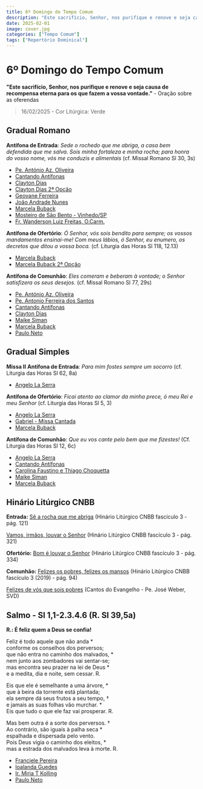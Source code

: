 ```yaml
---
title: 6º Domingo do Tempo Comum
description: "Este sacrifício, Senhor, nos purifique e renove e seja causa de recompensa eterna para os que fazem a vossa vontade."
date: 2025-02-01
image: cover.jpg
categories: ["Tempo Comum"]
tags: ["Repertório Dominical"]
---
```

# 6º Domingo do Tempo Comum
**"Este sacrifício, Senhor, nos purifique e renove e seja causa de recompensa eterna para os que fazem a vossa vontade."** - Oração sobre as oferendas

> 16/02/2025 - Cor Litúrgica: Verde

## Gradual Romano
**Antífona de Entrada**: _Sede o rochedo que me abriga, a casa bem defendida que me salva. Sois minha fortaleza e minha rocha; para honra do vosso nome, vós me conduzis e alimentais_ (cf. Missal Romano Sl 30, 3s)
-   [Pe. António Az. Oliveira](https://ocantonaliturgia.pt/obras/841/Rochedo-meu-abrigo-Az-Oliveira)
-   [Cantando Antífonas](https://youtu.be/BKE3oU7XBpM)
-   [Clayton Dias](https://youtu.be/Jqgtg69LPh0)
-   [Clayton Dias 2ª Opção](https://youtu.be/wNHWdcdXJow)
-   [Geovane Ferreira](https://youtu.be/2iT1MJ17ZGw)
-   [João Andrade Nunes](https://ocantonaliturgia.pt/obras/838/Sede-a-rocha-do-meu-ref%C3%BAgio--J-A-Nunes)
-   [Marcela Buback](https://youtu.be/iHlBJn-s7wA)
-   [Mosteiro de São Bento - Vinhedo/SP](https://youtu.be/l_cmTwQ6nO0)
-   [Fr. Wanderson Luiz Freitas, O.Carm.](https://youtu.be/_Kc1td70bEg)

**Antífona de Ofertório**: _Ó Senhor, vós sois bendito para sempre; os vossos mandamentos ensinai-me! Com meus lábios, ó Senhor, eu enumero, os decretos que ditou a vossa boca._ (cf. Liturgia das Horas Sl 118, 12.13)
-   [Marcela Buback](https://youtu.be/A2iOdHjWzrQ)
-   [Marcela Buback 2ª Opção](https://youtu.be/kRTxsKhzTPc)

**Antífona de Comunhão**: _Eles comeram e beberam à vontade; o Senhor satisfizera os seus desejos._ (cf. Missal Romano Sl 77, 29s)
-   [Pe. António Az. Oliveira](https://ocantonaliturgia.pt/obras/847/O-Senhor-deu-lhes-o-p%C3%A3o-do-C%C3%A9u-Az-Oliveira)
-   [Pe. Antonio Ferreira dos Santos](https://ocantonaliturgia.pt/obras/848/O-Senhor-deu-lhes-o-p%C3%A3o-do-C%C3%A9u-F-Santos)
-   [Cantando Antífonas](https://youtu.be/FN_RNgXCAeA)
-   [Clayton Dias](https://youtu.be/VciK7pGaxkQ)
-   [Maike Siman](https://youtu.be/7sPFNqRYsmc)
-   [Marcela Buback](https://youtu.be/tCxVN_MFp1M)
-   [Paulo Neto](https://youtu.be/bfVMggAbDJk)

## Gradual Simples 
**Missa II** 
**Antífona de Entrada**: _Para mim fostes sempre um socorro_ (cf. Liturgia das Horas Sl 62, 8a)
-   [Angelo La Serra](https://youtu.be/22H2sovnJUk)

**Antífona de Ofertório**: _Ficai atento ao clamor da minha prece, ó meu Rei e meu Senhor_ (cf. Liturgia das Horas Sl 5, 3)
-   [Angelo La Serra](https://youtu.be/E50CR5zrvBo)
-   [Gabriel - Missa Cantada](https://youtu.be/NgkVwzbB3c0)
-   [Marcela Buback](https://youtu.be/1V5aZ3ZMxDc)

**Antífona de Comunhão**: _Que eu vos cante pelo bem que me fizestes!_ (Cf. Liturgia das Horas Sl 12, 6c)
-   [Angelo La Serra](https://youtu.be/FNe4fu_SXBk)
-   [Cantando Antífonas](https://youtu.be/idHVSkU-i4E)
-   [Carolina Faustino e Thiago Choquetta](https://youtu.be/MYG-mJrOHyA)
-   [Maike Siman](https://youtu.be/E__HHFH-m_E)
-   [Marcela Buback](https://youtu.be/4I32jrTW5yg)


## Hinário Litúrgico CNBB
**Entrada:**
[Sê a rocha que me abriga](https://youtu.be/t1VgQPmtMcM?si=SEjkjarDfLQmD9x6)
(Hinário Litúrgico CNBB fascículo 3 - pág. 121)

[Vamos, irmãos, louvar o Senhor](https://youtu.be/e1RARXhCkBU)
(Hinário Litúrgico CNBB fascículo 3 - pág. 321)

**Ofertório:**
[Bom é louvar o Senhor](https://youtu.be/MM1fGQvVnHM?si=4XgS0KR7av3_2x40)
(Hinário Litúrgico CNBB fascículo 3 - pág. 334)

**Comunhão:**
[Felizes os pobres, felizes os mansos](https://youtu.be/Z4gLgt-zgM8?si=bzdCQ6XPta9HxBH7)
(Hinário Litúrgico CNBB fascículo 3 (2019) - pág. 94)

[Felizes de vós que sois pobres](https://youtu.be/_VJ8Yrh_0-g?si=jjhQy-cSB70gRiC6)
(Cantos do Evangelho - Pe. José Weber, SVD)

## Salmo - Sl 1,1-2.3.4.6 (R. Sl 39,5a)

**R.: É feliz quem a Deus se confia!**

Feliz é todo aquele que não anda \*<br />
conforme os conselhos dos perversos;<br />
que não entra no caminho dos malvados, \*<br />
nem junto aos zombadores vai sentar-se;<br />
mas encontra seu prazer na lei de Deus \*<br />
e a medita, dia e noite, sem cessar. R.<br />

Eis que ele é semelhante a uma árvore, \*<br />
que à beira da torrente está plantada;<br />
ela sempre dá seus frutos a seu tempo, †<br />
e jamais as suas folhas vão murchar. \*<br />
Eis que tudo o que ele faz vai prosperar. R.<br />

Mas bem outra é a sorte dos perversos. †<br />
Ao contrário, são iguais à palha seca \*<br />
espalhada e dispersada pelo vento.<br />
Pois Deus vigia o caminho dos eleitos, \*<br />
mas a estrada dos malvados leva à morte. R.<br />
- [Franciele Pereira](https://youtu.be/bQco3Gca-1E?si=5chTMa3wGZ05p5wc)
- [Ioalanda Guedes](https://youtu.be/vi20xN-cQb4?si=-qMRUVs2qX-4WzaR)
- [Ir. Miria T Kolling](https://youtu.be/Er15LSPKnMk?si=adkeaRyFMDweyDVu)
- [Paulo Neto](https://youtu.be/yYkM29qZaVQ?si=odi2fp-n8ftyfMii)

<!--

## Ano A
### Salmo - Sl 118(119),1-2.4-5.17-18.33-34 (R.1)
**R.:** **Feliz o homem sem pecado em seu caminho, que na lei do Senhor Deus vai progredindo!**

Feliz o homem sem pecado em seu caminho,*
que na lei do Senhor Deus vai progredindo!
Feliz o homem que observa seus preceitos,*
e de todo o coração procura a Deus! R.

Os vossos mandamentos vós nos destes,*
para serem fielmente observados.
Oxalá seja bem firme a minha vida*
em cumprir vossa vontade e vossa lei! R.

Sede bom com vosso servo, e viverei,*
e guardarei vossa palavra, ó Senhor.
Abri meus olhos, e então contemplarei*
as maravilhas que encerra a vossa lei! R.

Ensinai-me a viver vossos preceitos;*
quero guardá-los fielmente até o fim!
Dai-me o saber, e cumprirei a vossa lei,*
e de todo o coração a guardarei. R.
-   [Jorge Pereira Lima](https://youtu.be/QDtS5oBJCDo)
-   [Ir. Miria T. Kolling](https://youtu.be/MwNCsHkzXKw)
-   [Mosteiro de São Bento - Vinhedo/SP](https://youtu.be/o8D1iTTj6mk)

## Ano B
### Salmo - Sl 31(32),1-2.5.11 (R. 7)
**Responso: Sois, Senhor, para mim, alegria e refúgio.**

Feliz o homem que foi perdoado \*
e cuja falta já foi encoberta!
Feliz o homem a quem o Senhor †
não olha mais como sendo culpado, \*
e em cuja alma não há falsidade! R.

Eu confessei, afinal, meu pecado, \*
e minha falta vos fiz conhecer.
Disse: "Eu irei confessar meu pecado!" \*
E perdoastes, Senhor, minha falta. R.

Regozijai-vos, ó justos, em Deus, †
e no Senhor exultai de alegria! \*
Corações retos, cantai jubilosos! R.
- [Arautos do Evangelho](https://youtu.be/Fpe4H5pfims?si=f6gQaHNZF_AXoyFj)
- [Ir. Miria T Kolling](https://youtu.be/9N6tsPIzGv0?si=DFzo6FUrlIVBWtpf&t=136)
- [Paulo Neto](https://youtu.be/umaOKJTbuFk?si=tEpRGboeiFXWSItY)
-->
